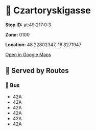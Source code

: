 # 🚉 Czartoryskigasse


**Stop ID:** at:49:217:0:3

**Zone:** 0100

**Location:** 48.22802347, 16.3271947

[Open in Google Maps](https://www.google.com/maps?q=48.22802347,16.3271947)

## 🚆 Served by Routes

### 🚌 Bus
- 42A
- 42A
- 42A
- 42A
- 42A
- 42A